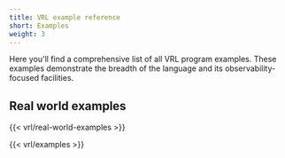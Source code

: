 ```yaml
---
title: VRL example reference
short: Examples
weight: 3
---
```


Here you'll find a comprehensive list of all VRL program examples. These examples demonstrate the breadth of the language and its observability-focused facilities.

## Real world examples

{{< vrl/real-world-examples >}}

{{< vrl/examples >}}
